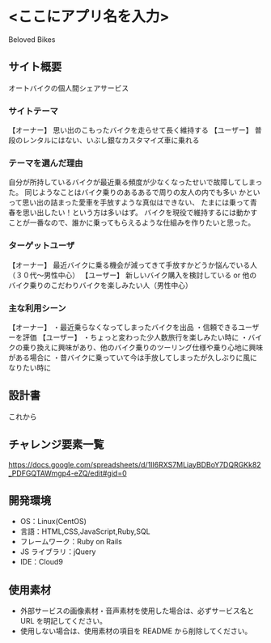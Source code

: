 # <ここにアプリ名を入力>

Beloved Bikes

## サイト概要

オートバイクの個人間シェアサービス

### サイトテーマ

【オーナー】
思い出のこもったバイクを走らせて長く維持する
【ユーザー】
普段のレンタルにはない、いぶし銀なカスタマイズ車に乗れる

### テーマを選んだ理由

自分が所持しているバイクが最近乗る頻度が少なくなったせいで故障してしまった。
同じようなことはバイク乗りのあるあるで周りの友人の内でも多い
かといって思い出の詰まった愛車を手放すような真似はできない、
たまには乗って青春を思い出したい！という方は多いはず。
バイクを現役で維持するには動かすことが一番なので、誰かに乗ってもらえるような仕組みを作りたいと思った。

### ターゲットユーザ

【オーナー】
最近バイクに乗る機会が減ってきて手放すかどうか悩んでいる人（３０代〜男性中心）
【ユーザー】
新しいバイク購入を検討している or 他のバイク乗りのこだわりバイクを楽しみたい人（男性中心）

### 主な利用シーン

【オーナー】
・最近乗らなくなってしまったバイクを出品
・信頼できるユーザーを評価
【ユーザー】
・ちょっと変わった少人数旅行を楽しみたい時に
・バイクの乗り換えに興味があり、他のバイク乗りのツーリング仕様や乗り心地に興味がある場合に
・昔バイクに乗っていて今は手放してしまったが久しぶりに風になりたい時に

## 設計書

これから

## チャレンジ要素一覧

https://docs.google.com/spreadsheets/d/1Il6RXS7MLiayBDBoY7DQRGKk82_PDFGQTAWmgp4-eZQ/edit#gid=0

## 開発環境

- OS：Linux(CentOS)
- 言語：HTML,CSS,JavaScript,Ruby,SQL
- フレームワーク：Ruby on Rails
- JS ライブラリ：jQuery
- IDE：Cloud9

## 使用素材

- 外部サービスの画像素材・音声素材を使用した場合は、必ずサービス名と URL を明記してください。
- 使用しない場合は、使用素材の項目を README から削除してください。
